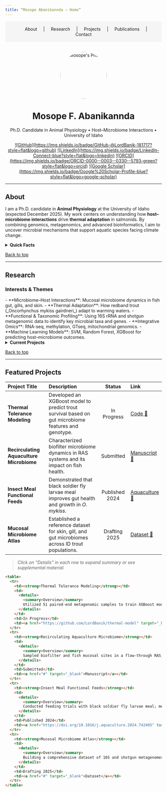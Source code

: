 ```yaml
---
title: “Mosope Abanikannda – Home”
---
```


<!--
  This Markdown serves as a homepage layout for a GitHub Pages site.
  It includes navigation, interactive collapsible sections, and anchor links.
-->

<!-- Navigation Bar -->
<nav style="background-color: #f5f5f5; padding: 1rem; text-align: center;">
  <a href="#about" style="margin: 0 1rem; text-decoration: none;">About</a> |
  <a href="#research" style="margin: 0 1rem; text-decoration: none;">Research</a> |
  <a href="#projects" style="margin: 0 1rem; text-decoration: none;">Projects</a> |
  <a href="#publications" style="margin: 0 1rem; text-decoration: none;">Publications</a> |
  <a href="#contact" style="margin: 0 1rem; text-decoration: none;">Contact</a>
</nav>

<!-- Hero Section -->
<p align="center" style="margin-top: 2rem;">
  <img src="https://avatars.githubusercontent.com/u/replace_with_your_github_id?v=4" alt="Mosope's Photo" width="150" style="border-radius: 50%;">
</p>

<h1 align="center">Mosope F. Abanikannda</h1>
<p align="center">Ph.D. Candidate in Animal Physiology • Host–Microbiome Interactions • University of Idaho</p>

<p align="center">
  <a href="https://github.com/LordBanik" target="_blank">![GitHub](https://img.shields.io/badge/GitHub-@LordBanik-181717?style=flat&logo=github)</a>
  <a href="https://www.linkedin.com/in/mosope-abanikannda-7a65b953/" target="_blank">![LinkedIn](https://img.shields.io/badge/LinkedIn-Connect-blue?style=flat&logo=linkedin)</a>
  <a href="https://orcid.org/0000-0003-0330-5793" target="_blank">![ORCID](https://img.shields.io/badge/ORCID-0000--0003--0330--5793-green?style=flat&logo=orcid)</a>
  <a href="https://scholar.google.com/citations?user=J70hhEgAAAAJ&hl=en" target="_blank">![Google Scholar](https://img.shields.io/badge/Google%20Scholar-Profile-blue?style=flat&logo=google-scholar)</a>
</p>

---

## <a id="about"></a>About

I am a Ph.D. candidate in **Animal Physiology** at the University of Idaho (expected December 2025). My work centers on understanding how **host–microbiome interactions** drive **thermal adaptation** in salmonids. By combining genomics, metagenomics, and advanced bioinformatics, I aim to uncover microbial mechanisms that support aquatic species facing climate change.

<details>
<summary><strong>Quick Facts</strong></summary>

- 📍 Moscow, Idaho, USA  
- 🧑‍🎓 Ph.D. Candidate, Animal Physiology (Host–Microbiome)  
- 🎓 M.Sc. in Biotechnology, West Virginia State University  
- 📚 B.Sc. in Aquaculture and Fisheries Management, FUNAAB (Nigeria)  
- 🛠️ Skills: Python, R, Bash, Illumina/Nanopore sequencing, 16S & shotgun metagenomics, machine learning, HPC/Linux  
- 🌐 Languages: English, basic Yoruba  
</details>

[Back to top](#)

---

## <a id="research"></a>Research

<h3>Interests & Themes</h3>
- **Microbiome–Host Interactions**: Mucosal microbiome dynamics in fish gut, gills, and skin.  
- **Thermal Adaptation**: How redband trout (_Oncorhynchus mykiss gairdneri_) adapt to warming waters.  
- **Functional & Taxonomic Profiling**: Using 16S rRNA and shotgun metagenomic data to identify key microbial taxa and genes.  
- **Integrative Omics**: RNA-seq, methylation, GTseq, mitochondrial genomics.  
- **Machine Learning Models**: SVM, Random Forest, XGBoost for predicting host–microbiome outcomes.

<details>
<summary><strong>Current Projects</strong></summary>

1. **Common Garden Thermal Experiment**  
   - Assessing genotype × temperature effects on gut microbiome composition.  
   - Integrating metagenomic functional profiling with host transcriptomics.

2. **Field Survey of Wild Redband Trout**  
   - Comparing microbiomes across ecotypes (desert vs. montane).  
   - Linking environmental parameters (temperature, diet) to microbial community shifts.

3. **Insect Larvae as Functional Feed**  
   - Evaluating black soldier fly larvae meal to mitigate soybean-meal-induced inflammation in rainbow trout.  
   - Analyzing growth performance, nutrient uptake, and mucosal microbiome response.  
</details>

[Back to top](#)

---

## <a id="projects"></a>Featured Projects

| Project Title                     | Description                                                                         | Status         | Link                                                                                       |
|:----------------------------------|:------------------------------------------------------------------------------------|:--------------:|:-------------------------------------------------------------------------------------------|
| **Thermal Tolerance Modeling**    | Developed an XGBoost model to predict trout survival based on gut microbiome features and genotype. | In Progress    | [Code 🔗](https://github.com/LordBanik/thermal-model)                                       |
| **Recirculating Aquaculture Microbiome** | Characterized biofilter microbiome dynamics in RAS systems and its impact on fish health. | Submitted      | [Manuscript 🔗](#)                                                                          |
| **Insect Meal Functional Feeds**  | Demonstrated that black soldier fly larvae meal improves gut health and growth in _O. mykiss_. | Published 2024 | [Aquaculture 🔗](https://doi.org/10.1016/j.aquaculture.2024.742405)                         |
| **Mucosal Microbiome Atlas**      | Established a reference dataset for skin, gill, and gut microbiomes across ID trout populations. | Drafting 2025 | [Dataset 🔗](#)                                                                             |

> _Click on “Details” in each row to expand summary or see supplemental material._

```html
<table>
  <tr>
    <td><strong>Thermal Tolerance Modeling</strong></td>
    <td>
      <details>
        <summary>Overview</summary>
        Utilized 51 paired-end metagenomic samples to train XGBoost models predicting survival under heat stress. Integrated host transcriptomic response (RNA-seq) to identify microbial-gene interactions.
      </details>
    </td>
    <td>In Progress</td>
    <td><a href="https://github.com/LordBanik/thermal-model" target="_blank">GitHub Repo</a></td>
  </tr>
  <tr>
    <td><strong>Recirculating Aquaculture Microbiome</strong></td>
    <td>
      <details>
        <summary>Overview</summary>
        Sampled biofilter and fish mucosal sites in a flow-through RAS; performed shotgun metagenomics and MAG recovery to explore community shifts over time.
      </details>
    </td>
    <td>Submitted</td>
    <td><a href="#" target="_blank">Manuscript</a></td>
  </tr>
  <tr>
    <td><strong>Insect Meal Functional Feeds</strong></td>
    <td>
      <details>
        <summary>Overview</summary>
        Conducted feeding trials with black soldier fly larvae meal; measured growth, gut histology, inflammatory markers, and 16S profiling.
      </details>
    </td>
    <td>Published 2024</td>
    <td><a href="https://doi.org/10.1016/j.aquaculture.2024.742405" target="_blank">Aquaculture 742405</a></td>
  </tr>
  <tr>
    <td><strong>Mucosal Microbiome Atlas</strong></td>
    <td>
      <details>
        <summary>Overview</summary>
        Building a comprehensive dataset of 16S and shotgun metagenomes from gill, skin, and gut of wild redband trout across three ecotypes.
      </details>
    </td>
    <td>Drafting 2025</td>
    <td><a href="#" target="_blank">Dataset</a></td>
  </tr>
</table>
